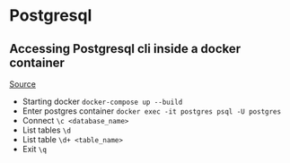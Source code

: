 # Postgresql

## Accessing Postgresql cli inside a docker container

[Source](https://github.com/Radu-Raicea/Dockerized-Flask/wiki/%5BDocker%5D-Access-the-PostgreSQL-command-line-terminal-through-Docker)

* Starting docker `docker-compose up --build`
* Enter postgres container `docker exec -it postgres psql -U postgres`
* Connect `\c <database_name>`
* List tables `\d`
* List table `\d+ <table_name>`
* Exit `\q`
